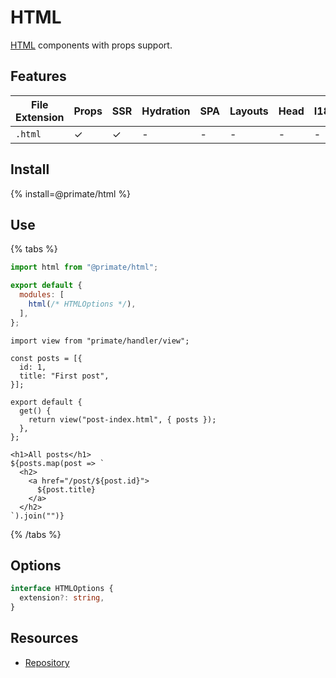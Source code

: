 # HTML

[HTML](https://html.spec.whatwg.org) components with props support.

## Features

|File Extension|Props|SSR|Hydration|SPA|Layouts|Head|I18N|
|-|-|-|-|-|-|-|-|
|`.html`|✓|✓|-|-|-|-|-|

## Install

{% install=@primate/html %}

## Use

{% tabs %}

```js#primate.config.js
import html from "@primate/html";

export default {
  modules: [
    html(/* HTMLOptions */),
  ],
};
```

```js#Route
import view from "primate/handler/view";

const posts = [{
  id: 1,
  title: "First post",
}];

export default {
  get() {
    return view("post-index.html", { posts });
  },
};
```

```html#Component
<h1>All posts</h1>
${posts.map(post => `
  <h2>
    <a href="/post/${post.id}">
      ${post.title}
    </a>
  </h2>
`).join("")}
```

{% /tabs %}

## Options

```ts
interface HTMLOptions {
  extension?: string,
}
```

## Resources

* [Repository][repo]

[repo]: https://github.com/primatejs/primate/tree/master/packages/html
